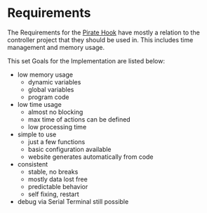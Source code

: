 # Requirements

The Requirements for the [Pirate Hook](00-hook.md) have mostly a relation to the controller project that they should be used in. This includes time management and memory usage.

This set Goals for the Implementation are listed below:

- low memory usage
    - dynamic variables
    - global variables
    - program code
- low time usage
    - almost no blocking
    - max time of actions can be defined
    - low processing time
- simple to use
    - just a few functions
    - basic configuration available
    - website generates automatically from code
- consistent
    - stable, no breaks
    - mostly data lost free
    - predictable behavior
    - self fixing, restart
- debug via Serial Terminal still possible